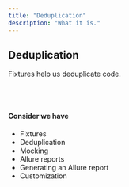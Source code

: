 ```yaml
---
title: "Deduplication"
description: "What it is."
---
```


## Deduplication

Fixtures help us deduplicate code.


<br />
<br />

#### **Consider we have**

- Fixtures
- Deduplication
- Mocking
- Allure reports
- Generating an Allure report
- Customization

<br />
<br />
<br />
<br />
<br />
<br />
<br />
<br />
<br />
<br />
<br />
<br />
<br />
<br />
<br />
<br />
